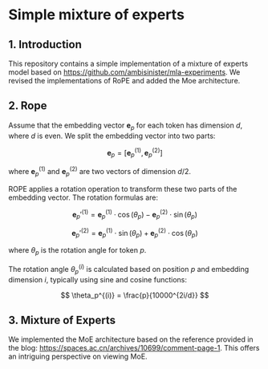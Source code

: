 # Simple mixture of experts

## 1. Introduction

This repository contains a simple implementation of a mixture of experts model based on 
https://github.com/ambisinister/mla-experiments. We revised the implementations of RoPE and added the Moe architecture.

## 2. Rope

Assume that the embedding vector $\mathbf{e}_p$ for each token has dimension $d$, where $d$ is even. We split the embedding vector into two parts:

$$
\mathbf{e}_p = \left[\mathbf{e}_p^{(1)}, \mathbf{e}_p^{(2)}\right]
$$

where $\mathbf{e}_p^{(1)}$ and $\mathbf{e}_p^{(2)}$ are two vectors of dimension $d/2$.

ROPE applies a rotation operation to transform these two parts of the embedding vector. The rotation formulas are:

$$
\mathbf{e}_p'^{(1)} = \mathbf{e}_p^{(1)} \cdot \cos(\theta_p) - \mathbf{e}_p^{(2)} \cdot \sin(\theta_p)
$$

$$
\mathbf{e}_p'^{(2)} = \mathbf{e}_p^{(1)} \cdot \sin(\theta_p) + \mathbf{e}_p^{(2)} \cdot \cos(\theta_p)
$$

where $\theta_p$ is the rotation angle for token $p$.

The rotation angle $\theta_p^{(i)}$ is calculated based on position $p$ and embedding dimension $i$, typically using sine and cosine functions:

$$
\theta_p^{(i)} = \frac{p}{10000^{2i/d}}
$$

## 3. Mixture of Experts
We implemented the MoE architecture based on the reference provided in the blog: https://spaces.ac.cn/archives/10699/comment-page-1. 
This offers an intriguing perspective on viewing MoE.



